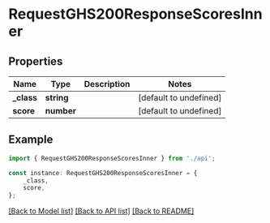# RequestGHS200ResponseScoresInner


## Properties

Name | Type | Description | Notes
------------ | ------------- | ------------- | -------------
**_class** | **string** |  | [default to undefined]
**score** | **number** |  | [default to undefined]

## Example

```typescript
import { RequestGHS200ResponseScoresInner } from './api';

const instance: RequestGHS200ResponseScoresInner = {
    _class,
    score,
};
```

[[Back to Model list]](../README.md#documentation-for-models) [[Back to API list]](../README.md#documentation-for-api-endpoints) [[Back to README]](../README.md)
